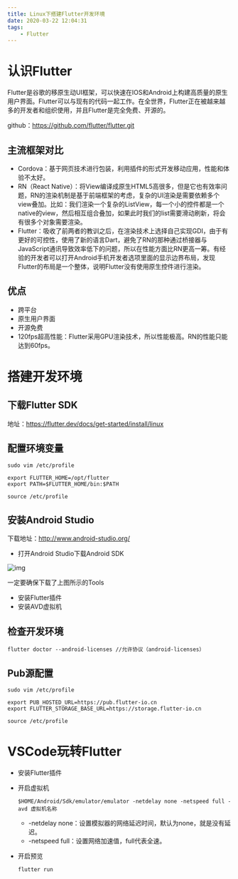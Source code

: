 ```yaml
---
title: Linux下搭建Flutter开发环境
date: 2020-03-22 12:04:31
tags:
	- Flutter
---
```


# 认识Flutter

Flutter是谷歌的移原生动UI框架，可以快速在IOS和Android上构建高质量的原生用户界面。Flutter可以与现有的代码一起工作。在全世界，Flutter正在被越来越多的开发者和组织使用，并且Flutter是完全免费、开源的。

github：https://github.com/flutter/flutter.git

## 主流框架对比

- Cordova：基于网页技术进行包装，利用插件的形式开发移动应用，性能和体验不太好。
- RN（React Native）：将View编译成原生HTML5高很多，但是它也有效率问题，RN的渲染机制是基于前端框架的考虑，复杂的UI渲染是需要依赖多个view叠加。比如：我们渲染一个复杂的ListView，每一个小的控件都是一个native的view，然后相互组合叠加，如果此时我们的list需要滑动刷新，将会有很多个对象需要渲染。
- Flutter：吸收了前两者的教训之后，在渲染技术上选择自己实现GDI，由于有更好的可控性，使用了新的语言Dart，避免了RN的那种通过桥接器与JavaScript通讯导致效率低下的问题，所以在性能方面比RN更高一筹。有经验的开发者可以打开Android手机开发者选项里面的显示边界布局，发现Flutter的布局是一个整体，说明Flutter没有使用原生控件进行渲染。

<!-- more -->

##  优点

- 跨平台
- 原生用户界面
- 开源免费
- 120fps超高性能：Flutter采用GPU渲染技术，所以性能极高。RN的性能只能达到60fps。

# 搭建开发环境

## 下载Flutter SDK

地址：https://flutter.dev/docs/get-started/install/linux

## 配置环境变量

```shell
sudo vim /etc/profile

export FLUTTER_HOME=/opt/flutter
export PATH=$FLUTTER_HOME/bin:$PATH

source /etc/profile
```

## 安装Android Studio

下载地址：http://www.android-studio.org/

- 打开Android Studio下载Android SDK

![img](https://flutter.dev/assets/get-started/android/android-sdk-tools-7a3eaa161678e404dc0c570cc0f4921944a3413586bad47b5e1f585ddfefada0.png)

一定要确保下载了上图所示的Tools

- 安装Flutter插件
- 安装AVD虚拟机

## 检查开发环境

```shell
flutter doctor --android-licenses //允许协议（android-licenses）
```

## Pub源配置

```shell
sudo vim /etc/profile

export PUB_HOSTED_URL=https://pub.flutter-io.cn
export FLUTTER_STORAGE_BASE_URL=https://storage.flutter-io.cn

source /etc/profile
```

# VSCode玩转Flutter

- 安装Flutter插件

- 开启虚拟机

  ```shell
  $HOME/Android/Sdk/emulator/emulator -netdelay none -netspeed full -avd 虚拟机名称
  ```

  - -netdelay none：设置模拟器的网络延迟时间，默认为none，就是没有延迟。
  - -netspeed full：设置网络加速值，full代表全速。

- 开启预览

  ```shell
  flutter run
  ```

  